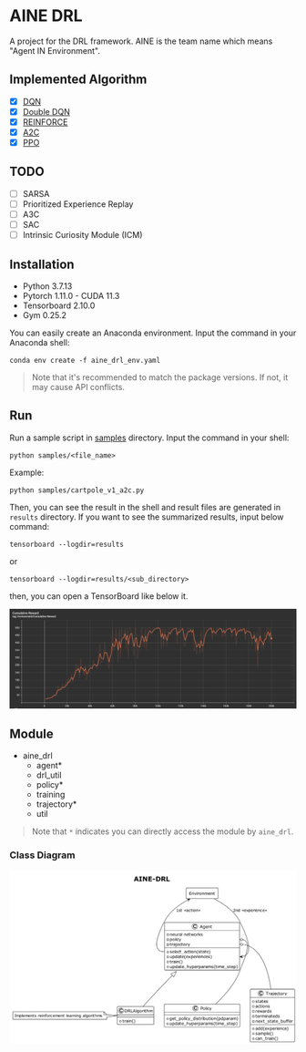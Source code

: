 # AINE DRL

A project for the DRL framework. AINE is the team name which means "Agent IN Environment".

## Implemented Algorithm

- [x] [DQN](aine_drl/agent/dqn.py)
- [x] [Double DQN](aine_drl/agent/dqn.py)
- [x] [REINFORCE](aine_drl/agent/reinforce.py)
- [x] [A2C](aine_drl/agent/a2c.py)
- [x] [PPO](aine_drl/agent/ppo.py)

## TODO

- [ ] SARSA
- [ ] Prioritized Experience Replay 
- [ ] A3C
- [ ] SAC
- [ ] Intrinsic Curiosity Module (ICM)

## Installation

* Python 3.7.13
* Pytorch 1.11.0 - CUDA 11.3
* Tensorboard 2.10.0
* Gym 0.25.2

You can easily create an Anaconda environment. Input the command in your Anaconda shell:

```
conda env create -f aine_drl_env.yaml
```

> Note that it's recommended to match the package versions. If not, it may cause API conflicts.

## Run

Run a sample script in [samples](samples/) directory. Input the command in your shell:

```
python samples/<file_name>
```

Example:

```
python samples/cartpole_v1_a2c.py
```

Then, you can see the result in the shell and result files are generated in `results` directory. If you want to see the summarized results, input below command:

```
tensorboard --logdir=results
```

or

```
tensorboard --logdir=results/<sub_directory>
```

then, you can open a TensorBoard like below it.

![](images/cartpole-v1-reinforce-cumulative-reward-graph.png) 

## Module

* aine_drl
  * agent*
  * drl_util
  * policy*
  * training
  * trajectory*
  * util

> Note that `*` indicates you can directly access the module by `aine_drl`.

### Class Diagram

![](images/aine-drl-class-diagram.png)
